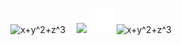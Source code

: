 <p align="center">
  <picture> <source media="(prefers-color-scheme: light)" width="50" srcset="https://user-images.githubusercontent.com/37082732/208269726-e107d3fb-edc9-4768-8c4d-9f6d5fecceed.png"> <source media="(prefers-color-scheme: dark)" width="50" srcset="https://user-images.githubusercontent.com/37082732/208269911-9e559645-d995-47c6-b6ea-5d2f4fe0121b.png"> <img alt="x+y^2+z^3"> </picture>
  <img src="spacer.png" width="10"/>
  <img src="https://github-readme-stats.vercel.app/api/top-langs/?username=mcthomas&card_width=225&layout=compact&langs_count=10&text_color=7F7F7F&bg_color=00000000&hide_border=true&border_radius=7&hide_title=true&hide=html,javascript,css"/> 
  <img src="spacer.png" width="40"/>
  <picture> <source media="(prefers-color-scheme: dark)" srcset="https://user-images.githubusercontent.com/37082732/208279999-f5861042-6099-4301-bbd2-f7142cd7f404.gif"> <source media="(prefers-color-scheme: light)" srcset="https://user-images.githubusercontent.com/37082732/208269961-4fb17c9d-59cb-4183-8ac8-cbefc4ac08b4.gif"> <img alt="x+y^2+z^3"> </picture>
</p>
